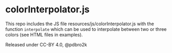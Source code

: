 # colorInterpolator.js

This repo includes the JS file resources/js/colorInterpolator.js with the function `interpolate` which can be used to interpolate between two or three colors (see HTML files in examples).

Released under CC-BY 4.0, @pdbro2k